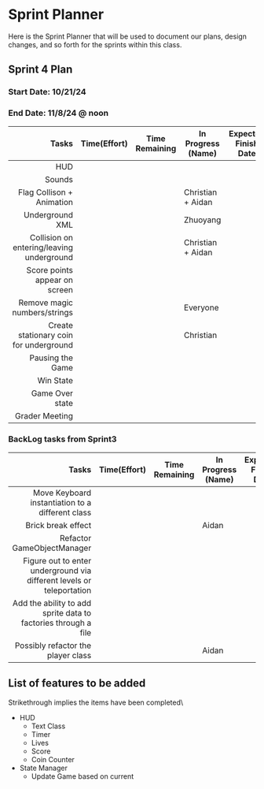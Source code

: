 # Sprint Planner
Here is the Sprint Planner that will be used to document our plans, design changes, and so forth for the sprints within this class.

## Sprint 4 Plan

### Start Date: 10/21/24 
### End Date: 11/8/24 @ noon

| Tasks | Time(Effort) | Time Remaining | In Progress (Name) | Expected Finish Date | Finished Date |
|------:|--------------|----------------|--------------------|----------------------|---------------|
| HUD | 
| Sounds |
| Flag Collison + Animation | | | Christian + Aidan |
| Underground XML | | | Zhuoyang |
| Collision on entering/leaving underground  | | | Christian + Aidan |
| Score points appear on screen | 
| Remove magic numbers/strings | | | Everyone |
| Create stationary coin for underground | | | Christian |
| Pausing the Game |
| Win State |
| Game Over state |
| Grader Meeting |

### BackLog tasks from Sprint3
| Tasks | Time(Effort) | Time Remaining | In Progress (Name) | Expected Finish Date | Finished Date |
|------:|--------------|----------------|--------------------|----------------------|---------------|
| Move Keyboard instantiation to a different class |
| Brick break effect | | | Aidan |
| Refactor GameObjectManager |
| Figure out to enter underground via different levels or teleportation |
| Add the ability to add sprite data to factories through a file |
| Possibly refactor the player class | | | Aidan |


## List of features to be added
Strikethrough implies the items have been completed\
* HUD
  - Text Class
  - Timer
  - Lives
  - Score
  - Coin Counter
* State Manager
  - Update Game based on current


